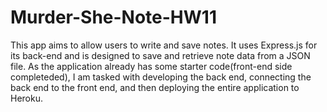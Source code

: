 # Murder-She-Note-HW11
This app aims to allow users to write and save notes. It uses Express.js for its back-end and is designed to save and retrieve note data from a JSON file. As the application already has some starter code(front-end side completeded), I am tasked with developing the back end, connecting the back end to the front end, and then deploying the entire application to Heroku.
